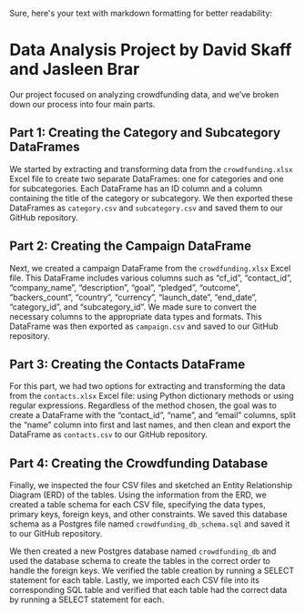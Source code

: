 Sure, here's your text with markdown formatting for better readability:

# Data Analysis Project by David Skaff and Jasleen Brar
Our project focused on analyzing crowdfunding data, and we’ve broken down our process into four main parts.

## Part 1: Creating the Category and Subcategory DataFrames
We started by extracting and transforming data from the `crowdfunding.xlsx` Excel file to create two separate DataFrames: one for categories and one for subcategories. Each DataFrame has an ID column and a column containing the title of the category or subcategory. We then exported these DataFrames as `category.csv` and `subcategory.csv` and saved them to our GitHub repository.

## Part 2: Creating the Campaign DataFrame
Next, we created a campaign DataFrame from the `crowdfunding.xlsx` Excel file. This DataFrame includes various columns such as “cf_id”, “contact_id”, “company_name”, “description”, “goal”, “pledged”, “outcome”, “backers_count”, “country”, “currency”, “launch_date”, “end_date”, “category_id”, and “subcategory_id”. We made sure to convert the necessary columns to the appropriate data types and formats. This DataFrame was then exported as `campaign.csv` and saved to our GitHub repository.

## Part 3: Creating the Contacts DataFrame
For this part, we had two options for extracting and transforming the data from the `contacts.xlsx` Excel file: using Python dictionary methods or using regular expressions. Regardless of the method chosen, the goal was to create a DataFrame with the “contact_id”, “name”, and “email” columns, split the “name” column into first and last names, and then clean and export the DataFrame as `contacts.csv` to our GitHub repository.

## Part 4: Creating the Crowdfunding Database
Finally, we inspected the four CSV files and sketched an Entity Relationship Diagram (ERD) of the tables. Using the information from the ERD, we created a table schema for each CSV file, specifying the data types, primary keys, foreign keys, and other constraints. We saved this database schema as a Postgres file named `crowdfunding_db_schema.sql` and saved it to our GitHub repository.

We then created a new Postgres database named `crowdfunding_db` and used the database schema to create the tables in the correct order to handle the foreign keys. We verified the table creation by running a SELECT statement for each table. Lastly, we imported each CSV file into its corresponding SQL table and verified that each table had the correct data by running a SELECT statement for each.
